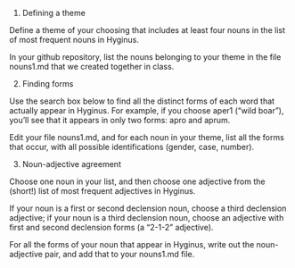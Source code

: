 1. Defining a theme

Define a theme of your choosing that includes at least four nouns in the list of most frequent nouns in Hyginus.

In your github repository, list the nouns belonging to your theme in the file nouns1.md that we created together in class.

2. Finding forms

Use the search box below to find all the distinct forms of each word that actually appear in Hyginus. For example, if you choose aper1 (“wild boar”), you’ll see that it appears in only two forms: apro and aprum.

Edit your file nouns1.md, and for each noun in your theme, list all the forms that occur, with all possible identifications (gender, case, number).

3. Noun-adjective agreement

Choose one noun in your list, and then choose one adjective from the (short!) list of most frequent adjectives in Hyginus.

If your noun is a first or second declension noun, choose a third declension adjective; if your noun is a third declension noun, choose an adjective with first and second declension forms (a “2-1-2” adjective).

For all the forms of your noun that appear in Hyginus, write out the noun-adjective pair, and add that to your nouns1.md file.
